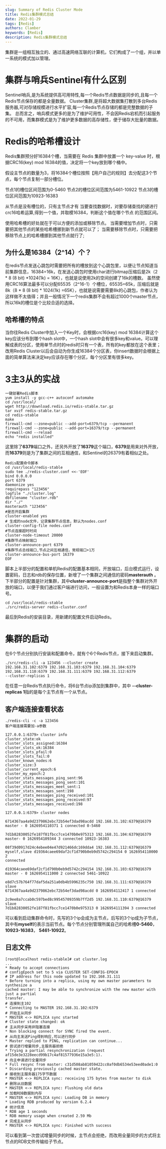 ```yaml
---
slug: Summary of Redis Cluster Mode
title: Redis集群模式总结
date: 2022-01-29
tags: [Redis]
authors: Clamber
keywords: [Redis]
description: Redis集群模式总结
---
```


集群是一组相互独立的、通过高速网络互联的计算机，它们构成了一个组，并以单一系统的模式加以管理。
<!-- truncate -->

# 集群与哨兵Sentinel有什么区别
Sentinel哨兵,是为系统提供高可用特性,每一个Redis节点数据是同步的,且每一个Redis节点保存的都是全量数据。
Cluster集群,是将超大数据集打散到多台Redis服务器,可对存储规模进行水平扩容,每一个Redis节点存储的都是完整数据的子集。
总而言之，哨兵模式更多的是为了维护可用性，不会因Redis宕机而引起服务的不可用，而集群模式是为了维护更多数据的高存储性，便于储存大批量的数据。

# Redis的哈希槽设计
Redis集群预分好16384个槽，当需要在 Redis 集群中放置一个 key-value 时，根据CRC16(key) mod 16384的值，决定将一个key放到哪个桶中。

假设主节点的数量为3，将16384个槽位按照【用户自己的规则】去分配这3个节点，每个节点复制一部分槽位。

节点1的槽位区间范围为0-5460
节点2的槽位区间范围为5461-10922
节点3的槽位区间范围为10923-16383

从节点是没有槽位的，只有主节点才有
当要查找数据时，对要存储查找的键进行crc16哈希运算,得到一个值，并取模16384，判断这个值在哪个节点
的范围区间。

使用哈希槽的好处就在于可以方便的添加或移除节点。
当需要增加节点时，只需要把其他节点的某些哈希槽挪到新节点就可以了；
当需要移除节点时，只需要把移除节点上的哈希槽挪到其他节点就行了;
## 为什么是16384（2^14）个？
在redis节点发送心跳包时需要把所有的槽放到这个心跳包里，以便让节点知道当前集群信息，16384=16k，在发送心跳包时使用char进行bitmap压缩后是2k（2 * 8 (8 bit) *1024(1k) = 16K），也就是说使用2k的空间创建了16k的槽数。
虽然使用CRC16算法最多可以分配65535（2^16-1）个槽位，65535=65k，压缩后就是8k（8 * 8 (8 bit) * 1024(1k) =65K），也就是说需要需要8k的心跳包，作者认为这样做不太值得；并且一般情况下一个redis集群不会有超过1000个master节点，所以16k的槽位是个比较合适的选择。
## 哈希槽的特点
当你往Redis Cluster中加入一个Key时，会根据crc16(key) mod 16384计算这个key应该分布到哪个hash slot中，一个hash slot中会有很多key和value。可以理解成表的分区，使用单节点时的redis时只有一个表，所有的key都放在这个表里；改用Redis Cluster以后会自动为你生成16384个分区表，你insert数据时会根据上面的简单算法来决定key应该存在哪个分区，每个分区里有很多key。

# 3主3从的实战

```
一键部署Redis脚本
yum install -y gcc-c++ autoconf automake
cd /usr/local/
wget http://download.redis.io/redis-stable.tar.gz
tar xvzf redis-stable.tar.gz
cd redis-stable
make
firewall-cmd --zone=public --add-port=6379/tcp --permanent
firewall-cmd --zone=public --add-port=16379/tcp --permanent
firewall-cmd --reload
echo "redis installed"
```
这里除了**6379**端口之外，还另外开放了**16379**这个端口，**6379**是用来对外开放，而**16379**则是为了集群之间的互相通信，和Sentinel的26379有着相似之处。

```
Redis配置命令脚本
cd /usr/local/redis-stable
sudo tee ./redis-cluster.conf <<-'EOF'
bind 0.0.0.0
port 6379
daemonize yes
requirepass "123456"
logfile "./cluster.log"
dbfilename "cluster.rdb"
dir "./"
masterauth "123456"
#是否开启集群
cluster-enabled yes
# 生成的node文件，记录集群节点信息，默认为nodes.conf
cluster-config-file nodes.conf
#节点连接超时时间
cluster-node-timeout 20000
#集群节点映射端口
cluster-announce-port 6379
#集群节点总线端口,节点之间互相通信，常规端口+1万
cluster-announce-bus-port 16379
EOF
```
脚本上半部分的配置和单机Redis的配置基本相同，开放端口，后台模式运行，设置密码，日志和rdb的保存位置，新增了一个集群之间通信的密码**masterauth** 。
下半部分的配置是针对集群，其中**cluster-announce-port**是指整个集群对外开放的端口，以便于我们通过客户端进行访问，一般设置为和Redis本身一样的端口号。

```
cd /usr/local/redis-stable
./src/redis-server redis-cluster.conf
```
最后到Redis的安装目录，用新建的配置文件启动Redis。

# 集群的启动
在6个节点分别执行安装和配置命令，就有个6个Redis节点，接下来启动集群。

```
./src/redis-cli -a 123456 --cluster create 
192.168.31.102:6379 192.168.31.103:6379 192.168.31.104:6379
192.168.31.110:6379 192.168.31.111:6379 192.168.31.112:6379
--cluster-replicas 1
```
在任意一台Redis节点执行命令，将6台节点ip添加到集群中，其中 **--cluster-replicas 1**指的是每个主节点有一个从节点。

## 客户端连接查看状态

```
./redis-cli -c -a 123456 
客户端连接需要加-a参数
```

```
127.0.0.1:6379> cluster info
cluster_state:ok
cluster_slots_assigned:16384
cluster_slots_ok:16384
cluster_slots_pfail:0
cluster_slots_fail:0
cluster_known_nodes:6
cluster_size:3
cluster_current_epoch:6
cluster_my_epoch:2
cluster_stats_messages_ping_sent:96
cluster_stats_messages_pong_sent:101
cluster_stats_messages_meet_sent:1
cluster_stats_messages_sent:198
cluster_stats_messages_ping_received:101
cluster_stats_messages_pong_received:97
cluster_stats_messages_received:198

127.0.0.1:6379> cluster nodes

6714367aa4a9d2379862ebc72b54ef3dad98acdd 192.168.31.102:6379@16379
master - 0 1626954110371 1 connected 0-5460

7d1b82830052fe187f81fbcc7ce1470b0e975313 192.168.31.104:6379@16379
master- 0 1626954109344 3 connected 10923-16383

08f39d0917d24c4ebee04e47d921466dc169dda4 192.168.31.112:6379@16379
myself,slave d19364caee69daf2cf1d790b0eb9d5742c294154 0 1626954110000 2
connected

d19364caee69daf2cf1d790b0eb9d5742c294154 192.168.31.103:6379@16379
master - 0 1626954111000 2 connected 5461-10922

e8d7c57b764f77daf5da251a0db4b5996235c750 192.168.31.111:6379@16379 slave
6714367aa4a9d2379862ebc72b54ef3dad98acdd 0 1626954112417 1 connected

2c9ee8a7ccab0c597bed8c99545709359b7ff2d5 192.168.31.110:6379@16379 slave
7d1b82830052fe187f81fbcc7ce1470b0e975313 0 1626954111394 3 connected
```
可以看到启动集群命令时，先写的3个ip会成为主节点，后写的3个ip成为子节点，其中有**myself**的表示当前节点。每个节点分别管理所属自己的哈希槽**0-5460**，**10923-16383**， **5461-10922**。

## 日志文件

```
[root@localhost redis-stable]# cat cluster.log
...
* Ready to accept connections
# configEpoch set to 5 via CLUSTER SET-CONFIG-EPOCH
# IP address for this node updated to 192.168.31.111
* Before turning into a replica, using my own master parameters to synthesize a
cached master: I may be able to synchronize with the new master with just a partial
transfer.
# 连接到主102
* Connecting to MASTER 192.168.31.102:6379
# 开始主从同步
* MASTER <-> REPLICA sync started
# Cluster state changed: ok
# 主从同步采用非阻塞连接
* Non blocking connect for SYNC fired the event.
# 从向主发送Ping得到响应,可以进行同步
* Master replied to PING, replication can continue...
# 尝试进行增量同步,主服务器拒绝
* Trying a partial resynchronization (request
af15de3e3228eecd99b17c4af81577936e15a3e5:1).
# 向主申请进行全量同步
* Full resync from master: c31d508ab81059422cc0af0db6534e53eed0ade1:0
* Discarding previously cached master state.
# 接收到主服务器175字节数据
* MASTER <-> REPLICA sync: receiving 175 bytes from master to disk
# 删除从旧数据
* MASTER <-> REPLICA sync: Flushing old data
# 加载RDB数据到内存
* MASTER <-> REPLICA sync: Loading DB in memory
* Loading RDB produced by version 6.2.4
# 统计信息
* RDB age 1 seconds
* RDB memory usage when created 2.59 Mb
# 完成主从同步
* MASTER <-> REPLICA sync: Finished with success
```
可以看到第一次尝试增量同步的时候，主节点会拒绝，而改用全量同步的方式将主节点的RDB文件传输给子节点。
